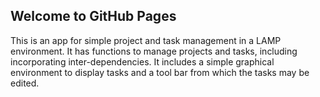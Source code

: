 ## Welcome to GitHub Pages

This is an app for simple project and task management in a LAMP environment. It has functions to manage projects and tasks, including incorporating inter-dependencies. It includes a simple graphical environment to display tasks and a tool bar from which the tasks may be edited.

